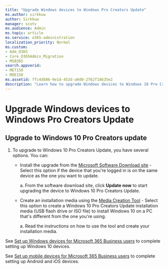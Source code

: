 ```yaml
---
title: "Upgrade Windows devices to Windows Pro Creators Update"
ms.author: sirkkuw
author: Sirkkuw
manager: scotv
ms.audience: Admin
ms.topic: article
ms.service: o365-administration
localization_priority: Normal
ms.custom:
- Adm_O365
- Core_O365Admin_Migration
- MSB365
search.appverid:
- MET150
- MOE150
ms.assetid: ffc4d886-9e1d-453d-a0d0-2f62f18635e2
description: "Learn how to upgrade Windows devices to Windows 10 Pro Creators Update. "
---
```


# Upgrade Windows devices to Windows Pro Creators Update

## Upgrade to Windows 10 Pro Creators update
  
1. To upgrade to Windows 10 Pro Creators Update, you have several options. You can:
    
    - Install the upgrade from the [Microsoft Software Download site](https://go.microsoft.com/fwlink/?LinkID=836951 ) - Select this option if the device that you're logged in is on the same device as the one you want to update.
    
      a. From the software download site, click **Update now** to start upgrading the device to Windows 10 Pro Creators Update. 
    
     - Create an installation media using the [Media Creation Tool](https://go.microsoft.com/fwlink/?LinkID=836960) - Select this option to create a Windows 10 Pro Creators Update installation media (USB flash drive or ISO file) to install Windows 10 on a PC that's different from the one you're using.
    
        a. Read the instructions on how to use the tool and create your installation media. 
    
See [Set up Windows devices for Microsoft 365 Business users](set-up-windows-devices.md) to complete setting up Windows 10 devices. 
  
See [Set up mobile devices for Microsoft 365 Business users](set-up-mobile-devices.md) to complete setting up Android and iOS devices. 
  
